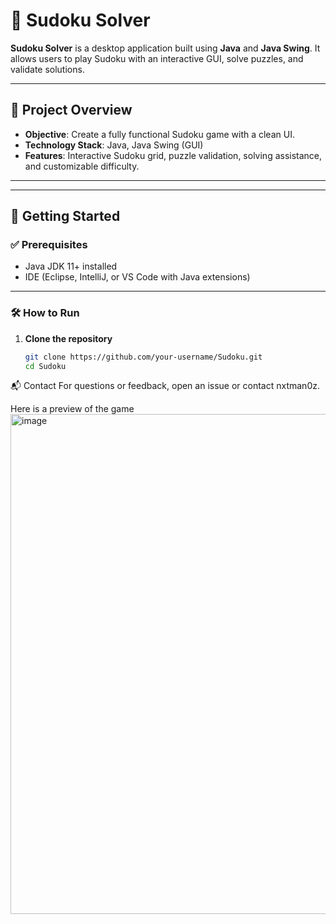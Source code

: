 # 🧩 Sudoku Solver

**Sudoku Solver** is a desktop application built using **Java** and **Java Swing**. It allows users to play Sudoku with an interactive GUI, solve puzzles, and validate solutions.

---

## 🧠 Project Overview

- **Objective**: Create a fully functional Sudoku game with a clean UI.
- **Technology Stack**: Java, Java Swing (GUI)
- **Features**: Interactive Sudoku grid, puzzle validation, solving assistance, and customizable difficulty.

---


---

## 🚀 Getting Started

### ✅ Prerequisites

- Java JDK 11+ installed
- IDE (Eclipse, IntelliJ, or VS Code with Java extensions)

---

### 🛠️ How to Run

1. **Clone the repository**
   ```bash
   git clone https://github.com/your-username/Sudoku.git
   cd Sudoku

📬 Contact
For questions or feedback, open an issue or contact nxtman0z.

Here is a preview of the game 
<img width="733" height="800" alt="image" src="https://github.com/user-attachments/assets/477faa52-ddc7-4687-a477-a4f3e028a1f2" />
